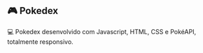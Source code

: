 ##    🎮 Pokedex 


💻  Pokedex desenvolvido com Javascript, HTML, CSS e PokéAPI, totalmente responsivo.
